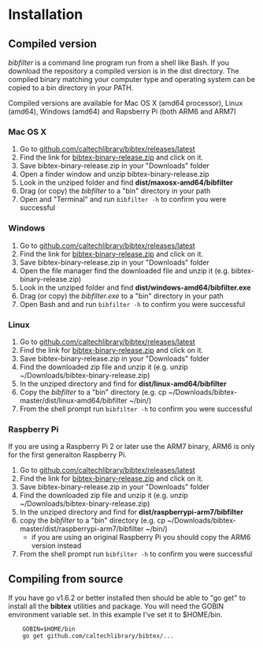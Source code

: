
# Installation

## Compiled version

*bibfilter* is a command line program run from a shell like Bash. If you download the 
repository a compiled version is in the dist directory. The compiled binary matching
your computer type and operating system can be copied to a bin directory in your PATH.

Compiled versions are available for Mac OS X (amd64 processor), Linux (amd64), Windows
(amd64) and Rapsberry Pi (both ARM6 and ARM7)

### Mac OS X

1. Go to [github.com/caltechlibrary/bibtex/releases/latest](https://github.com/caltechlibrary/bibtex/releases/latest)
2. Find the link for [bibtex-binary-release.zip](https://github.com/caltechlibrary/bibtex/releases/latest/bibtex-binary-release.zip) and click on it.
3. Save bibtex-binary-release.zip in your "Downloads" folder
4. Open a finder window and unzip bibtex-binary-release.zip
5. Look in the unziped folder and find **dist/maxosx-amd64/bibfilter**
6. Drag (or copy) the *bibfilter* to a "bin" directory in your path
7. Open and "Terminal" and run `bibfilter -h` to confirm you were successful

### Windows

1. Go to [github.com/caltechlibrary/bibtex/releases/latest](https://github.com/caltechlibrary/bibtex/releases/latest)
2. Find the link for [bibtex-binary-release.zip](https://github.com/caltechlibrary/bibtex/releases/latest/bibtex-binary-release.zip) and click on it.
3. Save bibtex-binary-release.zip in your "Downloads" folder
4. Open the file manager find the downloaded file and unzip it (e.g. bibtex-binary-release.zip)
5. Look in the unziped folder and find **dist/windows-amd64/bibfilter.exe**
6. Drag (or copy) the *bibfilter.exe* to a "bin" directory in your path
7. Open Bash and and run `bibfilter -h` to confirm you were successful

### Linux

1. Go to [github.com/caltechlibrary/bibtex/releases/latest](https://github.com/caltechlibrary/bibtex/releases/latest)
2. Find the link for [bibtex-binary-release.zip](https://github.com/caltechlibrary/bibtex/releases/latest/bibtex-binary-release.zip) and click on it.
3. Save bibtex-binary-release.zip in your "Downloads" folder
4. Find the downloaded zip file and unzip it (e.g. unzip ~/Downloads/bibtex-binary-release.zip)
5. In the unziped directory and find for **dist/linux-amd64/bibfilter**
6. Copy the *bibfilter* to a "bin" directory (e.g. cp ~/Downloads/bibtex-master/dist/linux-amd64/bibfilter ~/bin/)
7. From the shell prompt run `bibfilter -h` to confirm you were successful

### Raspberry Pi

If you are using a Raspberry Pi 2 or later use the ARM7 binary, ARM6 is only for the first generaiton Raspberry Pi.

1. Go to [github.com/caltechlibrary/bibtex/releases/latest](https://github.com/caltechlibrary/bibtex/releases/latest)
2. Find the link for [bibtex-binary-release.zip](https://github.com/caltechlibrary/bibtex/releases/latest/bibtex-binary-release.zip) and click on it.
3. Save bibtex-binary-release.zip in your "Downloads" folder
4. Find the downloaded zip file and unzip it (e.g. unzip ~/Downloads/bibtex-binary-release.zip)
5. In the unziped directory and find for **dist/raspberrypi-arm7/bibfilter**
6. copy the *bibfilter* to a "bin" directory (e.g. cp ~/Downloads/bibtex-master/dist/raspberrypi-arm7/bibfilter ~/bin/)
    + if you are using an original Raspberry Pi you should copy the ARM6 version instead
7. From the shell prompt run `bibfilter -h` to confirm you were successful


## Compiling from source

If you have go v1.6.2 or better installed then should be able to "go get" to install all the **bibtex** utilities and
package. You will need the GOBIN environment variable set. In this example I've set it to $HOME/bin.

```
    GOBIN=$HOME/bin
    go get github.com/caltechlibrary/bibtex/...
```


